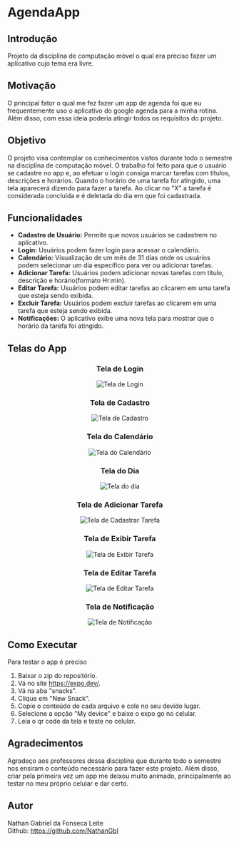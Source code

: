 # AgendaApp

## Introdução

Projeto da disciplina de computação móvel o qual era preciso fazer um aplicativo cujo tema era livre.

## Motivação
O principal fator o qual me fez fazer um app de agenda foi que eu frequentemente uso o aplicativo do google agenda para a minha rotina. Além disso, com essa ideia poderia atingir todos os requisitos do projeto.

## Objetivo
O projeto visa contemplar os conhecimentos vistos durante todo o semestre na disciplina de computação móvel. O trabalho foi feito para que o usuário se cadastre no app e, ao efetuar o login consiga marcar tarefas com títulos, descrições e horários. Quando o horário de uma tarefa for atingido, uma tela aparecerá dizendo para fazer a tarefa. Ao clicar no "X" a tarefa é considerada concluída e é deletada do dia em que foi cadastrada.

## Funcionalidades
- **Cadastro de Usuário:** Permite que novos usuários se cadastrem no aplicativo.
- **Login:** Usuários podem fazer login para acessar o calendário.
- **Calendário:** Visualização de um mês de 31 dias onde os usuários podem selecionar um dia específico para ver ou adicionar tarefas.
- **Adicionar Tarefa:** Usuários podem adicionar novas tarefas com título, descrição e horário(formato Hr:min).
- **Editar Tarefa:** Usuários podem editar tarefas ao clicarem em uma tarefa que esteja sendo exibida.
- **Excluir Tarefa:** Usuários podem excluir tarefas ao clicarem em uma tarefa que esteja sendo exibida.
- **Notificações:** O aplicativo exibe uma nova tela para mostrar que o horário da tarefa foi atingido.

## Telas do App

<div align="center">

### Tela de Login
![Tela de Login](imgsREADME/telaLogin.png)

### Tela de Cadastro
![Tela de Cadastro](imgsREADME/telaCadastro.png)

### Tela do Calendário
![Tela do Calendário](imgsREADME/telaCalendario.png)

### Tela do Dia
![Tela do dia](imgsREADME/telaDia.png)

### Tela de Adicionar Tarefa
![Tela de Cadastrar Tarefa](imgsREADME/telaCadastraTarefa.png)

### Tela de Exibir Tarefa
![Tela de Exibir Tarefa](imgsREADME/telaExibeTarefa.png)

### Tela de Editar Tarefa
![Tela de Editar Tarefa](imgsREADME/telaEditaTarefa.png)

### Tela de Notificação
![Tela de Notificação](imgsREADME/telaRelogio.png)

</div>

## Como Executar
Para testar o app é preciso

1. Baixar o zip do repositório.
2. Vá no site https://expo.dev/.
3. Vá na aba "snacks".
4. Clique em "New Snack".
5. Copie o conteúdo de cada arquivo e cole no seu devido lugar.
6. Selecione a opção "My device" e baixe o expo go no celular.
7. Leia o qr code da tela e teste no celular.

## Agradecimentos

Agradeço aos professores dessa disciplina que durante todo o semestre nos ensiram o conteúdo necessário para fazer este projeto. Além disso, criar pela primeira vez um app me deixou muito animado, principalmente ao testar no meu próprio celular e dar certo.

## Autor

Nathan Gabriel da Fonseca Leite <br>
Github: https://github.com/NathanGbl